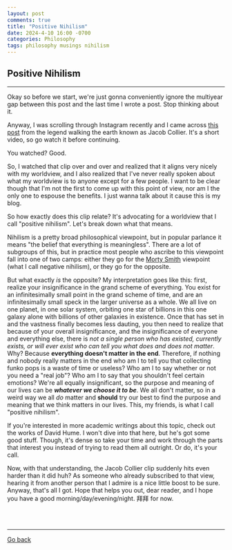 ```yaml
---
layout: post
comments: true
title: "Positive Nihilism"
date: 2024-4-10 16:00 -0700
categories: Philosophy
tags: philosophy musings nihilism
---
```


## Positive Nihilism
---

Okay so before we start, we're just gonna conveniently ignore the multiyear gap between this post and the last time I wrote a post. Stop thinking about it.

Anyway, I was scrolling through Instagram recently and I came across [this post](https://www.instagram.com/p/C1xaEbrMR_C/) from the legend walking the earth known as Jacob Collier. It's a short video, so go watch it before continuing.

You watched? Good.

So, I watched that clip over and over and realized that it aligns very nicely with my worldview, and I also realized that I've never really spoken about what my worldview is to anyone except for a few people. I want to be clear though that I'm not the first to come up with this point of view, nor am I the only one to espouse the benefits. I just wanna talk about it cause this is my blog.

So how exactly does this clip relate? It's advocating for a worldview that I call "positive nihilism". Let's break down what that means.

Nihilism is a pretty broad philosophical viewpoint, but in popular parlance it means "the belief that everything is meaningless". There are a lot of subgroups of this, but in practice most people who ascribe to this viewpoint fall into one of two camps: either they go for the [Morty Smith](https://www.youtube.com/watch?v=oHAWkpGCP7A) viewpoint (what I call negative nihilism), or they go for the opposite.

But what exactly _is_ the opposite? My interpretation goes like this: first, realize your insignificance in the grand scheme of everything. You exist for an infinitesimally small point in the grand scheme of time, and are an infinitesimally small speck in the larger universe as a whole. We all live on one planet, in one solar system, orbiting one star of billions in this one galaxy alone with billions of other galaxies in existence. Once that has set in and the vastness finally becomes less dauting, you then need to realize that because of your overall insignificance, and the insignificance of everyone and everything else, there is _not a single person who has existed, currently exists, or will ever exist who can tell you what does and does not matter_. Why? Because **everything doesn't matter in the end**. Therefore, if nothing and nobody really matters in the end who am I to tell you that collecting funko pops is a waste of time or useless? Who am I to say whether or not you need a "real job"? Who am I to say that you shouldn't feel certain emotions? We're all equally insignificant, so the purpose and meaning of our lives can be _**whatever we choose it to be**_. We all don't matter, so in a weird way we all _do_ matter and **should** try our best to find the purpose and meaning that we think matters in our lives. This, my friends, is what I call "positive nihilism".

If you're interested in more academic writings about this topic, check out the works of David Hume. I won't dive into that here, but he's got some good stuff. Though, it's dense so take your time and work through the parts that interest you instead of trying to read them all outright. Or do, it's your call.

Now, with that understanding, the Jacob Collier clip suddenly hits even harder than it did huh? As someone who already subscribed to that view, hearing it from another person that I admire is a nice little boost to be sure. Anyway, that's all I got. Hope that helps you out, dear reader, and I hope you have a good morning/day/evening/night. 拜拜 for now.

<br><br>

---
[Go back](/innermachinations)